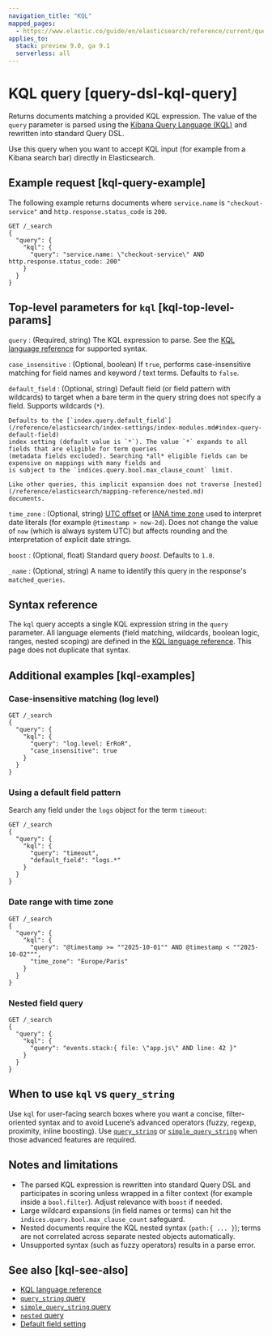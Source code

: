 ```yaml
---
navigation_title: "KQL"
mapped_pages:
  - https://www.elastic.co/guide/en/elasticsearch/reference/current/query-dsl-kql-query.html
applies_to:
  stack: preview 9.0, ga 9.1
  serverless: all
---
```


# KQL query [query-dsl-kql-query]

Returns documents matching a provided KQL expression. The value of the `query` parameter is parsed using the
[Kibana Query Language (KQL)](docs-content://query-languages/kql.md) and rewritten into standard Query DSL.

Use this query when you want to accept KQL input (for example from a Kibana search bar) directly in Elasticsearch.

## Example request [kql-query-example]

The following example returns documents where `service.name` is `"checkout-service"` and `http.response.status_code` is `200`.

```console
GET /_search
{
  "query": {
    "kql": {
      "query": "service.name: \"checkout-service\" AND http.response.status_code: 200"
    }
  }
}
```

## Top-level parameters for `kql` [kql-top-level-params]

`query`
:   (Required, string) The KQL expression to parse. See the
    [KQL language reference](docs-content://query-languages/kql.md) for supported syntax.

`case_insensitive`
:   (Optional, boolean) If `true`, performs case-insensitive matching for field names and keyword / text terms.
    Defaults to `false`.

`default_field`
:   (Optional, string) Default field (or field pattern with wildcards) to target when a bare term in the query
    string does not specify a field. Supports wildcards (`*`).

    Defaults to the [`index.query.default_field`](/reference/elasticsearch/index-settings/index-modules.md#index-query-default-field)
    index setting (default value is `*`). The value `*` expands to all fields that are eligible for term queries
    (metadata fields excluded). Searching *all* eligible fields can be expensive on mappings with many fields and
    is subject to the `indices.query.bool.max_clause_count` limit.

    Like other queries, this implicit expansion does not traverse [nested](/reference/elasticsearch/mapping-reference/nested.md)
    documents.

`time_zone`
:   (Optional, string) [UTC offset](https://en.wikipedia.org/wiki/List_of_UTC_time_offsets) or
    [IANA time zone](https://en.wikipedia.org/wiki/List_of_tz_database_time_zones) used to interpret date literals
    (for example `@timestamp > now-2d`). Does not change the value of `now` (which is always system UTC) but affects
    rounding and the interpretation of explicit date strings.

`boost`
:   (Optional, float) Standard query *boost*. Defaults to `1.0`.

`_name`
:   (Optional, string) A name to identify this query in the response's `matched_queries`.

## Syntax reference

The `kql` query accepts a single KQL expression string in the `query` parameter. All language elements (field matching,
wildcards, boolean logic, ranges, nested scoping) are defined in the
[KQL language reference](docs-content://query-languages/kql.md). This page does not duplicate that syntax.

## Additional examples [kql-examples]

### Case-insensitive matching (log level)

```console
GET /_search
{
  "query": {
    "kql": {
      "query": "log.level: ErRoR",
      "case_insensitive": true
    }
  }
}
```

### Using a default field pattern

Search any field under the `logs` object for the term `timeout`:

```console
GET /_search
{
  "query": {
    "kql": {
      "query": "timeout",
      "default_field": "logs.*"
    }
  }
}
```

### Date range with time zone

```console
GET /_search
{
  "query": {
    "kql": {
      "query": "@timestamp >= ""2025-10-01"" AND @timestamp < ""2025-10-02""",
      "time_zone": "Europe/Paris"
    }
  }
}
```

### Nested field query
```console
GET /_search
{
  "query": {
    "kql": {
      "query": "events.stack:{ file: \"app.js\" AND line: 42 }"
    }
  }
}
```

## When to use `kql` vs `query_string`

Use `kql` for user-facing search boxes where you want a concise, filter-oriented syntax and to avoid Lucene’s
advanced operators (fuzzy, regexp, proximity, inline boosting). Use [`query_string`](./query-dsl-query-string-query.md)
or [`simple_query_string`](./query-dsl-simple-query-string-query.md) when those advanced features are required.

## Notes and limitations

* The parsed KQL expression is rewritten into standard Query DSL and participates in scoring unless wrapped in a
  filter context (for example inside a `bool.filter`). Adjust relevance with `boost` if needed.
* Large wildcard expansions (in field names or terms) can hit the `indices.query.bool.max_clause_count` safeguard.
* Nested documents require the KQL nested syntax (`path:{ ... }`); terms are not correlated across separate nested
  objects automatically.
* Unsupported syntax (such as fuzzy operators) results in a parse error.

## See also [kql-see-also]

* [KQL language reference](docs-content://query-languages/kql.md)
* [`query_string` query](./query-dsl-query-string-query.md)
* [`simple_query_string` query](./query-dsl-simple-query-string-query.md)
* [`nested` query](./query-dsl-nested-query.md)
* [Default field setting](/reference/elasticsearch/index-settings/index-modules.md#index-query-default-field)
